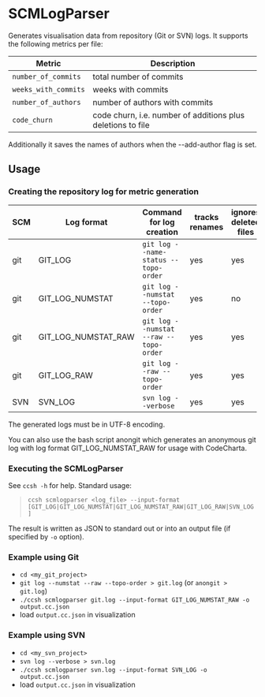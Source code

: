 # SCMLogParser

Generates visualisation data from repository (Git or SVN) logs. It supports the following metrics per file:

| Metric               | Description                                                 |
| -------------------- | ----------------------------------------------------------- |
| `number_of_commits`  | total number of commits                                     |
| `weeks_with_commits` | weeks with commits                                          |
| `number_of_authors`  | number of authors with commits                              |
| `code_churn`         | code churn, i.e. number of additions plus deletions to file |

Additionally it saves the names of authors when the --add-author flag is set.

## Usage

### Creating the repository log for metric generation

| SCM | Log format          | Command for log creation               | tracks renames | ignores deleted files | supports code churn |
| --- | ------------------- | -------------------------------------- | -------------- | --------------------- | ------------------- |
| git | GIT_LOG             | `git log --name-status --topo-order`   | yes            | yes                   | no                  |
| git | GIT_LOG_NUMSTAT     | `git log --numstat --topo-order`       | yes            | no                    | yes                 |
| git | GIT_LOG_NUMSTAT_RAW | `git log --numstat --raw --topo-order` | yes            | yes                   | yes                 |
| git | GIT_LOG_RAW         | `git log --raw --topo-order`           | yes            | yes                   | no                  |
| SVN | SVN_LOG             | `svn log --verbose`                    | yes            | yes                   | no                  |

The generated logs must be in UTF-8 encoding.

You can also use the bash script anongit which generates an anonymous git log with log format GIT_LOG_NUMSTAT_RAW for usage with CodeCharta.

### Executing the SCMLogParser

See `ccsh -h` for help. Standard usage:

> `ccsh scmlogparser <log_file> --input-format [GIT_LOG|GIT_LOG_NUMSTAT|GIT_LOG_NUMSTAT_RAW|GIT_LOG_RAW|SVN_LOG]`

The result is written as JSON to standard out or into an output file (if specified by `-o` option).

### Example using Git

- `cd <my_git_project>`
- `git log --numstat --raw --topo-order > git.log` (or `anongit > git.log`)
- `./ccsh scmlogparser git.log --input-format GIT_LOG_NUMSTAT_RAW -o output.cc.json`
- load `output.cc.json` in visualization

### Example using SVN

- `cd <my_svn_project>`
- `svn log --verbose > svn.log`
- `./ccsh scmlogparser svn.log --input-format SVN_LOG -o output.cc.json`
- load `output.cc.json` in visualization
